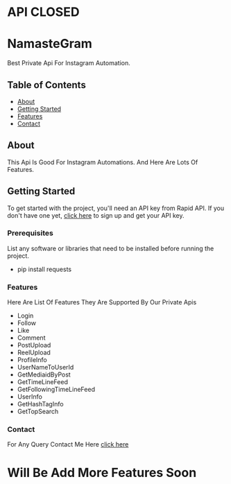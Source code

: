 
# API CLOSED
# NamasteGram

Best Private Api For Instagram Automation.

## Table of Contents

- [About](#about)
- [Getting Started](#getting-started)
- [Features](#features)
- [Contact](#contact)

## About

This Api Is Good For Instagram Automations. And Here Are Lots Of Features.

## Getting Started

To get started with the project, you'll need an API key from Rapid API. If you don't have one yet, [click here](https://rapidapi.com/NamasteProgrammer/api/namastegram/) to sign up and get your API key.

### Prerequisites

List any software or libraries that need to be installed before running the project.

- pip install requests

### Features

Here Are List Of Features They Are Supported By Our Private Apis

- Login
- Follow
- Like
- Comment
- PostUpload
- ReelUpload
- ProfileInfo
- UserNameToUserId
- GetMediaidByPost
- GetTimeLineFeed
- GetFollowingTimeLineFeed
- UserInfo
- GetHashTagInfo
- GetTopSearch

### Contact
For Any Query Contact Me Here [click here](https://t.me/namastehacker)
# Will Be Add More Features Soon
